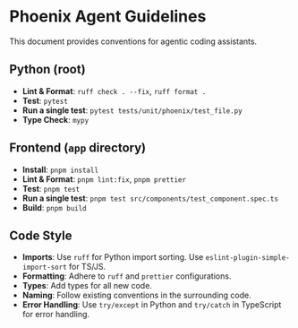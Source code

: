 # Phoenix Agent Guidelines

This document provides conventions for agentic coding assistants.

## Python (root)

- **Lint & Format**: `ruff check . --fix`, `ruff format .`
- **Test**: `pytest`
- **Run a single test**: `pytest tests/unit/phoenix/test_file.py`
- **Type Check**: `mypy`

## Frontend (`app` directory)

- **Install**: `pnpm install`
- **Lint & Format**: `pnpm lint:fix`, `pnpm prettier`
- **Test**: `pnpm test`
- **Run a single test**: `pnpm test src/components/test_component.spec.ts`
- **Build**: `pnpm build`

## Code Style

- **Imports**: Use `ruff` for Python import sorting. Use `eslint-plugin-simple-import-sort` for TS/JS.
- **Formatting**: Adhere to `ruff` and `prettier` configurations.
- **Types**: Add types for all new code.
- **Naming**: Follow existing conventions in the surrounding code.
- **Error Handling**: Use `try/except` in Python and `try/catch` in TypeScript for error handling.
